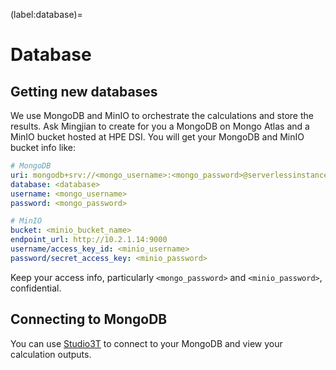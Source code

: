 (label:database)=

# Database

## Getting new databases

We use MongoDB and MinIO to orchestrate the calculations and store the results. Ask Mingjian to create for you a MongoDB on Mongo Atlas and a MinIO bucket hosted at HPE DSI. You will get your MongoDB and MinIO bucket info like:

```yaml
# MongoDB
uri: mongodb+srv://<mongo_username>:<mongo_password>@serverlessinstance0.nisxfj9.mongodb.net/?retryWrites=true&w=majority
database: <database>
username: <mongo_username>
password: <mongo_password>

# MinIO
bucket: <minio_bucket_name>
endpoint_url: http://10.2.1.14:9000
username/access_key_id: <minio_username>
password/secret_access_key: <minio_password>
```

Keep your access info, particularly `<mongo_password>` and `<minio_password>`, confidential.

## Connecting to MongoDB

You can use [Studio3T](https://studio3t.com) to connect to your MongoDB and view your calculation outputs.
